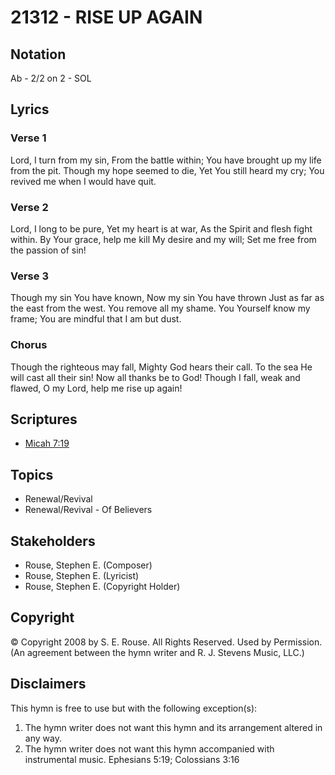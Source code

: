 # 21312 - RISE UP AGAIN

## Notation

Ab - 2/2 on 2 - SOL

## Lyrics

### Verse 1

Lord, I turn from my sin, From the battle within; You have brought up my life from the pit. Though my hope seemed to die, Yet You still heard my cry; You revived me when I would have quit. 

### Verse 2

Lord, I long to be pure, Yet my heart is at war, As the Spirit and flesh fight within. By Your grace, help me kill My desire and my will; Set me free from the passion of sin! 

### Verse 3

Though my sin You have known, Now my sin You have thrown Just as far as the east from the west. You remove all my shame. You Yourself know my frame; You are mindful that I am but dust. 

### Chorus

Though the righteous may fall, Mighty God hears their call. To the sea He will cast all their sin! Now all thanks be to God! Though I fall, weak and flawed, O my Lord, help me rise up again! 


## Scriptures

- [Micah 7:19](https://www.biblegateway.com/passage/?search=Micah%207%3A19)

## Topics

- Renewal/Revival
- Renewal/Revival - Of Believers

## Stakeholders

- Rouse, Stephen E. (Composer)
- Rouse, Stephen E. (Lyricist)
- Rouse, Stephen E. (Copyright Holder)

## Copyright

© Copyright 2008 by S. E. Rouse. All Rights Reserved. Used by Permission.
(An agreement between the hymn writer and R. J. Stevens Music, LLC.)

## Disclaimers

This hymn is free to use but with the following exception(s):
1. The hymn writer does not want this hymn and its arrangement altered in any way.
2. The hymn writer does not want this hymn accompanied with instrumental music.
Ephesians 5:19; Colossians 3:16

